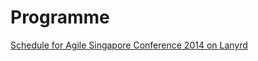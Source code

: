 <div class="programme">
  <div class="container">
  <h1 class="page-header text-center">Programme</h1>
<div class="lanyrd-target-schedule">
    <a href="http://lanyrd.com/2014/agilesg/schedule/"
        class="lanyrd-schedule"
        data-lanyrd-abstracts
        data-lanyrd-truncateabstracts="80"
        data-lanyrd-speakers
        data-lanyrd-speakerlabels
        data-lanyrd-nolink
        data-lanyrd-nostyles>
        Schedule for Agile Singapore Conference 2014 on Lanyrd
    </a>
</div>
<script src="scripts/lanyrd-embed-v1.js"></script>
</div>
</div>
